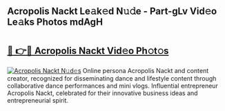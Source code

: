 ## Acropolis Nackt Le𝚊k𝚎d N𝚞𝚍e - Part-gLv Vid𝚎o Le𝚊ks Photos mdAgH

# <h2><a href="http://fb2qxp6.evod.top/?m=Acropolis+Nackt">🔗 👉🔴 Acropolis Nackt Vid𝚎o Ph𝚘t𝚘s</a></h2>

[![Acropolis Nackt N𝚞d𝚎s](https://i.imgur.com/8V9OHl7.gif)](http://fb2qxp6.evod.top/?m=Acropolis+Nackt)
Online persona Acropolis Nackt and content creator, recognized for disseminating dance and lifestyle content through collaborative dance performances and mini vlogs. Influential entrepreneur Acropolis Nackt, celebrated for their innovative business ideas and entrepreneurial spirit. 
